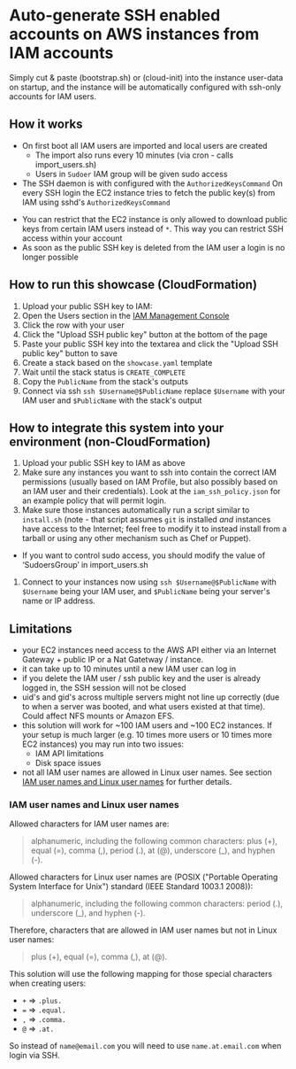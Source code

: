 # Auto-generate SSH enabled accounts on AWS instances from IAM accounts

Simply cut & paste (bootstrap.sh) or (cloud-init) into the instance user-data on startup,
and the instance will be automatically configured with ssh-only accounts for IAM users.


## How it works

- On first boot all IAM users are imported and local users are created
  - The import also runs every 10 minutes (via cron - calls import_users.sh)
  - Users in `Sudoer` IAM group will be given sudo access
- The SSH daemon is with configured with the `AuthorizedKeysCommand` On every SSH login the EC2 instance tries to fetch the public key(s) from IAM using sshd's `AuthorizedKeysCommand`
 * You can restrict that the EC2 instance is only allowed to download public keys from certain IAM users instead of `*`. This way you can restrict SSH access within your account
 * As soon as the public SSH key is deleted from the IAM user a login is no longer possible

## How to run this showcase (CloudFormation)

1. Upload your public SSH key to IAM: 
 1. Open the Users section in the [IAM Management Console](https://console.aws.amazon.com/iam/home#users)
 1. Click the row with your user
 1. Click the "Upload SSH public key" button at the bottom of the page
 1. Paste your public SSH key into the textarea and click the "Upload SSH public key" button to save
1. Create a stack based on the `showcase.yaml` template
1. Wait until the stack status is `CREATE_COMPLETE`
1. Copy the `PublicName` from the stack's outputs
1. Connect via ssh `ssh $Username@$PublicName` replace `$Username` with your IAM user and `$PublicName` with the stack's output

## How to integrate this system into your environment (non-CloudFormation)

1. Upload your public SSH key to IAM as above
1. Make sure any instances you want to ssh into contain the correct IAM permissions
(usually based on IAM Profile, but also possibly based on an IAM user and their credentials).
Look at the `iam_ssh_policy.json` for an example policy that will permit login.
1. Make sure those instances automatically run a script similar to `install.sh` (note - that script assumes `git` is installed _and_ instances have access to the Internet; feel free to modify it to instead install from a tarball or using any other mechanism such as Chef or Puppet).
 * If you want to control sudo access, you should modify the value of ‘SudoersGroup’ in import_users.sh
1. Connect to your instances now using `ssh $Username@$PublicName` with `$Username` being your IAM user, and `$PublicName` being your server's name or IP address.

## Limitations

* your EC2 instances need access to the AWS API either via an Internet Gateway + public IP or a Nat Gatetway / instance.
* it can take up to 10 minutes until a new IAM user can log in
* if you delete the IAM user / ssh public key and the user is already logged in, the SSH session will not be closed
* uid's and gid's across multiple servers might not line up correctly (due to when a server was booted, and what users existed at that time). Could affect NFS mounts or Amazon EFS.
* this solution will work for ~100 IAM users and ~100 EC2 instances. If your setup is much larger (e.g. 10 times more users or 10 times more EC2 instances) you may run into two issues:
  * IAM API limitations
  * Disk space issues
* not all IAM user names are allowed in Linux user names. See section [IAM user names and Linux user names](#iam-user-names-and-linux-user-names) for further details.

### IAM user names and Linux user names

Allowed characters for IAM user names are:
> alphanumeric, including the following common characters: plus (+), equal (=), comma (,), period (.), at (@), underscore (_), and hyphen (-).

Allowed characters for Linux user names are (POSIX ("Portable Operating System Interface for Unix") standard (IEEE Standard 1003.1 2008)):
> alphanumeric, including the following common characters: period (.), underscore (_), and hyphen (-).

Therefore, characters that are allowed in IAM user names but not in Linux user names:
> plus (+), equal (=), comma (,), at (@).

This solution will use the following mapping for those special characters when creating users:
* `+` => `.plus.`
* `=` => `.equal.`
* `,` => `.comma.`
* `@` => `.at.`

So instead of `name@email.com` you will need to use `name.at.email.com` when login via SSH.
